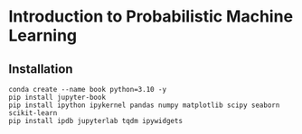 
# Introduction to Probabilistic Machine Learning

## Installation

```
conda create --name book python=3.10 -y
pip install jupyter-book 
pip install ipython ipykernel pandas numpy matplotlib scipy seaborn scikit-learn
pip install ipdb jupyterlab tqdm ipywidgets
```

